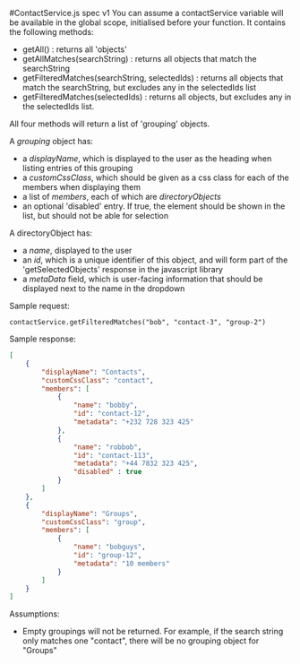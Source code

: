 #ContactService.js spec v1
You can assume a contactService variable will be available in the global scope, initialised before your function. It contains the following methods:
- getAll() : returns all 'objects'
- getAllMatches(searchString) : returns all objects that match the searchString
- getFilteredMatches(searchString, selectedIds) : returns all objects that match the searchString, but excludes any in the selectedIds list
- getFilteredMatches(selectedIds) : returns all objects, but excludes any in the selectedIds list.

All four methods will return a list of 'grouping' objects.

A *grouping* object has:
- a *displayName*, which is displayed to the user as the heading when listing entries of this grouping
- a *customCssClass*, which should be given as a css class for each of the members when displaying them
- a list of *members*, each of which are *directoryObjects*
- an optional 'disabled' entry. If true, the element should be shown in the list, but should not be able for selection

A directoryObject has:
- a *name*, displayed to the user
- an *id*, which is a unique identifier of this object, and will form part of the 'getSelectedObjects' response in the javascript library
- a *metaData* field, which is user-facing information that should be displayed next to the name in the dropdown

Sample request:
```
contactService.getFilteredMatches("bob", "contact-3", "group-2")
```

Sample response:
```JSON
[
    {
        "displayName": "Contacts",
        "customCssClass": "contact",
        "members": [
            {
                "name": "bobby",
                "id": "contact-12",
                "metadata": "+232 728 323 425"
            },
            {
                "name": "robbob",
                "id": "contact-113",
                "metadata": "+44 7832 323 425",
                "disabled" : true
            }
        ]
    },
    {
        "displayName": "Groups",
        "customCssClass": "group",
        "members": [
            {
                "name": "bobguys",
                "id": "group-12",
                "metadata": "10 members"
            }
        ]
    }
]
```

Assumptions:
- Empty groupings will not be returned. For example, if the search string only matches one "contact", there will be no grouping object for "Groups"
